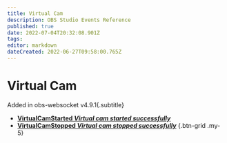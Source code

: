 ```yaml
---
title: Virtual Cam
description: OBS Studio Events Reference
published: true
date: 2022-07-04T20:32:08.901Z
tags:
editor: markdown
dateCreated: 2022-06-27T09:58:00.765Z
---
```


# Virtual Cam
Added in obs-websocket v4.9.1{.subtitle}
* [**VirtualCamStarted *Virtual cam started successfully***](/en/Broadcasters/OBS/Events/Virtual-Cam/VirtualCamStarted)
* [**VirtualCamStopped *Virtual cam stopped successfully***](/en/Broadcasters/OBS/Events/Virtual-Cam/VirtualCamStopped)
{.btn-grid .my-5}